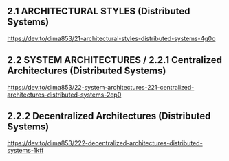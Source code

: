 ## 2.1 ARCHITECTURAL STYLES (Distributed Systems)
https://dev.to/dima853/21-architectural-styles-distributed-systems-4g0o

## 2.2 SYSTEM ARCHITECTURES / 2.2.1 Centralized Architectures (Distributed Systems)
https://dev.to/dima853/22-system-architectures-221-centralized-architectures-distributed-systems-2ep0

## 2.2.2 Decentralized Architectures (Distributed Systems)
https://dev.to/dima853/222-decentralized-architectures-distributed-systems-1kff